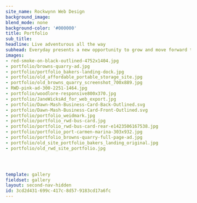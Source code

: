 ```yaml
---
site_name: Rockwynn Web Design
background_image:
blend_mode: none
background-color: '#000000'
title: Portfolio
sub_title:
headline: Live adventurous all the way
subhead: Everyday presents a new opportunity to grow and move forward to your success
images:
- red-smoke-on-black-outlined-4752x1404.jpg
- portfolio/browns-quarry-ad.jpg
- portfolio/portfolio_bakers-landing-dock.jpg
- portfolio/old_affordable_portable_storage_site.jpg
- portfolio/old_browns_quarry_screenshot_700x889.jpg
- RWD-pink-ad-300-2251-1464.jpg
- portfolio/woodlore-responsive800x370.jpg
- portfolio/JaneWicksAd_for_web_export.jpg
- portfolio/Dawn-Mash-Business-Card-Back-Outlined.svg
- portfolio/Dawn-Mash-Business-Card-Front-Outlined.svg
- portfolio/portfolio_weidmark.jpg
- portfolio/portfolio_rwd-bus-card.jpg
- portfolio/portfolio_rwd-bus-card-rear-e1423506167538.jpg
- portfolio/portfolio_port-carmen-marina-303x932.jpg
- portfolio/portfolio_browns-quarry-full-page-ad.jpg
- portfolio/old_site_portfolio_bakers_landing_original.jpg
- portfolio/old_rwd_site_portfolio.jpg




template: gallery
fieldset: gallery
layout: second-nav-hidden
id: 3cd2d431-699c-417c-8d57-9183cd17a6fc
---
```

